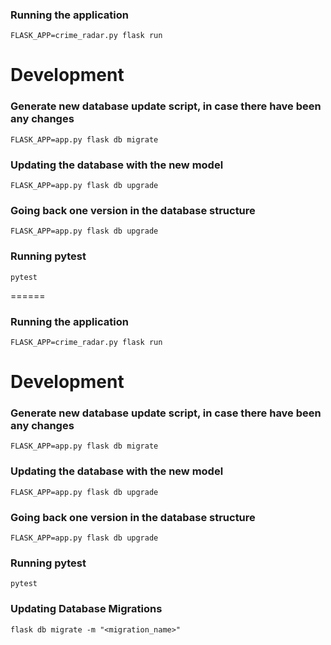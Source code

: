 ### Running the application
    FLASK_APP=crime_radar.py flask run

# Development

### Generate new database update script, in case there have been any changes
    FLASK_APP=app.py flask db migrate

### Updating the database with the new model
    FLASK_APP=app.py flask db upgrade

### Going back one version in the database structure
    FLASK_APP=app.py flask db upgrade

### Running pytest
    pytest
======
### Running the application
    FLASK_APP=crime_radar.py flask run

# Development

### Generate new database update script, in case there have been any changes
    FLASK_APP=app.py flask db migrate

### Updating the database with the new model
    FLASK_APP=app.py flask db upgrade

### Going back one version in the database structure
    FLASK_APP=app.py flask db upgrade

### Running pytest
    pytest

### Updating Database Migrations

```
flask db migrate -m "<migration_name>"
```

